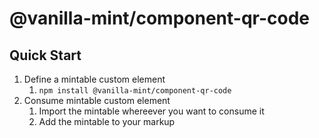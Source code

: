 # @vanilla-mint/component-qr-code

## Quick Start

1. Define a mintable custom element
    1. `npm install @vanilla-mint/component-qr-code`
1. Consume mintable custom element
    1. Import the mintable whereever you want to consume it
    1. Add the mintable to your markup